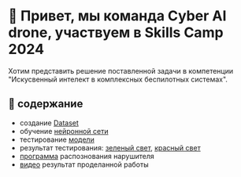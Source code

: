 # 👋 Привет, мы команда Cyber AI drone, участвуем в Skills Camp 2024

Хотим представить решение поставленной задачи в компетенции "Искусвенный интелект в комплексных беспилотных системах".
## 📖 содержание
* создание [Dataset](https://github.com/Artem1557/hackathon_skills_camp_2024/blob/main/Cyber_AI_drone/Data_Cyber_AI_drone.zip)
* обучение [нейронной сети](https://github.com/Artem1557/hackathon_skills_camp_2024/blob/main/Cyber_AI_drone/Model_Cyber_AI_drone.pt)
* тестирование [модели](https://github.com/Artem1557/hackathon_skills_camp_2024/blob/main/Cyber_AI_drone/Test_Cyber_AI_drone.py)
* результат тестирования: [зеленый свет](https://github.com/Artem1557/hackathon_skills_camp_2024/blob/main/Cyber_AI_drone/Result_Cyber_AI_drone.jpg), [красный свет](https://github.com/Artem1557/hackathon_skills_camp_2024/blob/main/Cyber_AI_drone/Result_Cyber_AI_drone_1.jpg)
* [программа]() распознования нарушителя
* [видео](https://github.com/Artem1557/hackathon_skills_camp_2024/blob/main/Cyber_AI_drone/video_Cyber_AI_drone.mp4) результат проделанной работы


